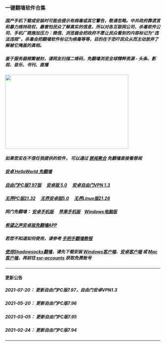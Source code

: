 ### 一键翻墙软件合集

##### 国产手机下载或安装时可能会提示有病毒或其它警告，敬请忽略。中共政府靠谎言和暴力维持政权，最害怕民众了解真实的信息，所以对各互联网公司、杀毒软件公司、手机厂商施加压力：微信、浏览器会把政府不愿让民众看到的内容标记为“违法违规”，杀毒会把翻墙软件标记为病毒等等，目的在于恐吓民众从而主动放弃了解被它掩盖的真相。


##### 鉴于服务器频繁被封，请网友扫描二维码，免翻墙浏览全球精粹资源 - 头条、影视、音乐、书刊、直播
<img src="http://gfw-breaker.win/videos/ogate.jpg" width="400px" height="240px"/>

##### 如果您实在不信任我提供的软件， 可以通过 [禁闻聚合](https://github.com/gfw-breaker/banned-news3/blob/master/README.md) 免翻墙直接看禁闻

##### [安卓 HelloWorld 免翻墙](https://github.com/gfw-breaker/HelloWorld/blob/master/README.md)

##### <a href="http://45.63.99.126:10000/videos/sw/fg797p.zip" targe="_blank">自由门PC版7.97版</a> &nbsp;  &nbsp; <a href="http://45.63.99.126:10000/videos/sw/fgma50.apk" targe="_blank">安卓版 5.0</a>  &nbsp;  &nbsp; <a href="http://45.63.99.126:10000/videos/sw/fgvpn1.3.apk" targe="_blank">安卓自由门VPN 1.3</a>

##### <a href="http://45.63.99.126:10000/videos/sw/u2132.exe" targe="_blank">无界PC版21.32</a> &nbsp;  &nbsp; <a href="http://45.63.99.126:10000/videos/sw/um.apk" targe="_blank">无界安卓版5.0</a> &nbsp;  &nbsp; <a href="http://45.63.99.126:10000/videos/sw/u2126" targe="_blank">无界Linux版21.26</a>

##### 网门免翻墙： <a href="http://45.63.99.126:10000/videos/sw/oGate.apk" target="_blank">安卓手机版</a>  &nbsp;  &nbsp; <a href="https://testflight.apple.com/join/x1bytm91" target="_blank">苹果手机版</a>&nbsp;  &nbsp; <a href="https://cdn.jsdelivr.net/gh/opipe/up/oGate.zip" target="_blank">Windows电脑版</a>

##### <a href="http://45.63.99.126:10000/videos/sw/oHopea.apk" targe="_blank">希望之声安卓版免翻墙APP</a>

##### 若您不知道如何使用，请参考 [手把手翻墙教程](https://github.com/gfw-breaker/guides/wiki)

##### [使用Shadowsocks翻墙](https://github.com/gfw-breaker/guides/wiki)，请先下载安装 [Windows客户端](http://45.63.99.126:10000/videos/sw/Shadowsocks-4.1.6.zip?raw=true)、[安卓客户端](http://45.63.99.126:10000/videos/sw/shadowsocks--universal-4.7.4.apk?raw=true) 或 [Mac客户端](http://45.63.99.126:10000/videos/sw/ShadowsocksX-NG.app.1.8.2.zip?raw=true)，再前往 [ssr-accounts](https://github.com/gfw-breaker/ssr-accounts) 获取免费账号

-----
#### 更新公告

##### 2021-07-20： 更新自由门PC版7.97，自由门安卓VPN1.3
##### 2021-05-20： 更新自由门PC版7.96
##### 2021-03-05： 更新自由门PC版7.95
##### 2021-02-24： 更新自由门PC版7.94


----

<img src='http://gfw-breaker.win/nogfw.md' width='0px' height='0px'/>

